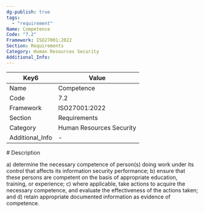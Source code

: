 ```yaml
---
dg-publish: true
tags:
  - "requirement"
Name: Competence
Code: "7.2"
Framework: ISO27001:2022
Section: Requirements
Category: Human Resources Security
Additional_Info: 
---
```


<div><table class="dataview table-view-table"><thead class="table-view-thead"><tr class="table-view-tr-header"><th class="table-view-th"><span>Key</span><span class="dataview small-text">6</span></th><th class="table-view-th"><span>Value</span></th></tr></thead><tbody class="table-view-tbody"><tr><td><span>Name</span></td><td><span>Competence</span></td></tr><tr><td><span>Code</span></td><td><span>7.2</span></td></tr><tr><td><span>Framework</span></td><td><span>ISO27001:2022</span></td></tr><tr><td><span>Section</span></td><td><span>Requirements</span></td></tr><tr><td><span>Category</span></td><td><span>Human Resources Security</span></td></tr><tr><td><span>Additional_Info</span></td><td><span>-</span></td></tr></tbody></table></div>
# Description

a) determine the necessary competence of person(s) doing work under its control that affects its information security performance; 
b) ensure that these persons are competent on the basis of appropriate education, training, or experience; 
c) where applicable, take actions to acquire the necessary competence, and evaluate the effectiveness of the actions taken; and 
d) retain appropriate documented information as evidence of competence.
